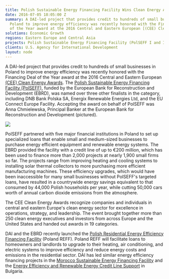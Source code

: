 ```yaml
---
title: Polish Sustainable Energy Financing Facility Wins Clean Energy Award
date: 2016-07-05 18:05:00 Z
summary: A DAI-led project that provides credit to hundreds of small businesses in
  Poland to improve energy efficiency was recently honored with the Financing Deal
  of the Year award at the 2016 Central and Eastern European [(CEE) Clean Energy Awards](/our-work/projects/polish-residential-energy-efficiency-financing-facility-poland-reff).
solutions: Economic Growth
regions: Eastern Europe and Central Asia
projects: Polish Sustainable Energy Financing Facility (PolSEFF I and II)
clients: U.S. Agency for International Development
layout: node
---
```


A DAI-led project that provides credit to hundreds of small businesses in Poland to improve energy efficiency was recently honored with the Financing Deal of the Year award at the 2016 Central and Eastern European [(CEE) Clean Energy Awards][1]. The [Polish Sustainable Energy Financing Facility (PolSEFF),][2] funded by the European Bank for Reconstruction and Development (EBRD), was named over three other finalists in the category, including DNB Bank Polska SA, Energix Renewable Energies Ltd, and the EU Connect Europe Facility. Accepting the award on behalf of PolSEFF was Anna Chmielewska, Principal Banker at the European Bank for Reconstruction and Development (pictured).

![][3]

PolSEFF partnered with five major financial institutions in Poland to set up specialized loans that enable small and medium-sized businesses to purchase energy efficient equipment and renewable energy systems. The EBRD provided the facility with a credit line of up to €200 million, which has been used to finance more than 2,000 projects at nearly 1,900 small firms so far. The projects range from improving heating and cooling systems to installing solar thermal collectors to more purchasing more efficient manufacturing machines. These efficiency upgrades, which would have been inaccessible for many small businesses without PolSEFF's targeted loans, have resulted in a countrywide energy savings equivalent to that consumed by 44,000 Polish households per year, while cutting 50,000 cars worth of annual carbon dioxide emissions from the atmosphere.

The CEE Clean Energy Awards recognize companies and individuals in central and eastern Europe's clean energy sector for excellence in operations, strategy, and leadership. The event brought together more than 250 clean energy executives and investors from across Europe and the United States and handed out awards in 19 categories.

DAI and the EBRD recently launched the [Polish Residential Energy Efficiency Financing Facility][4] (Poland REFF). Poland REFF will facilitate loans to homeowners and landlords to upgrade to their heating, air conditioning, and electric systems to improve efficiency and reduce energy costs and emissions in the residential sector. DAI has led similar energy efficiency financing projects in the [Morocco Sustainable Energy Financing Facility][5] and the [Energy Efficiency and Renewable Energy Credit Line Support][6] in Bulgaria.

[1]: http://ceeenergyawards.com/
[2]: /our-work/projects/poland-polish-sustainable-energy-financing-facility-polseff
[3]: https://assetify-dai.com/news/PolSEFF_award.jpg
[4]: /our-work/projects/polish-residential-energy-efficiency-financing-facility-poland-reff
[5]: /our-work/projects/morocco-sustainable-energy-financing-facility-morseff
[6]: /our-work/projects/bulgaria-energy-efficiency-and-renewable-energy-credit-line-support-%E2%80%93-rational
